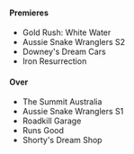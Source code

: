 #### Premieres

*   Gold Rush: White Water
*   Aussie Snake Wranglers S2
*   Downey's Dream Cars
*   Iron Resurrection

#### Over

*   The Summit Australia
*   Aussie Snake Wranglers S1
*   Roadkill Garage
*   Runs Good
*   Shorty's Dream Shop